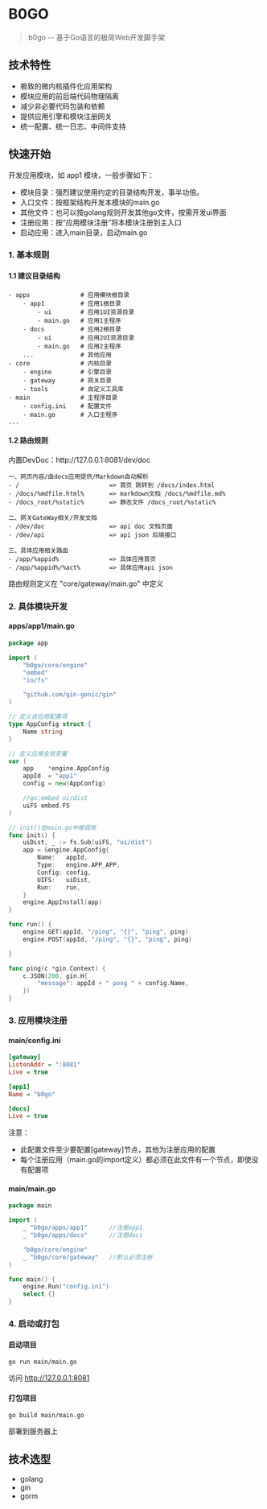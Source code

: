 # B0GO
> b0go -- 基于Go语言的极简Web开发脚手架


## 技术特性
- 极致的微内核插件化应用架构
- 模块应用的前后端代码物理隔离
- 减少非必要代码包装和依赖
- 提供应用引擎和模块注册网关
- 统一配置、统一日志、中间件支持


## 快速开始

开发应用模块，如 app1 模块，一般步骤如下：
- 模块目录：强烈建议使用约定的目录结构开发，事半功倍。
- 入口文件：按框架结构开发本模块的main.go
- 其他文件：也可以按golang规则开发其他go文件，按需开发ui界面
- 注册应用：按“应用模块注册”将本模块注册到主入口
- 启动应用：进入main目录，启动main.go

### 1. 基本规则
#### 1.1 建议目录结构
```
- apps              # 应用模块根目录
    - app1          # 应用1根目录
        - ui        # 应用1UI资源目录
        - main.go   # 应用1主程序
    - docs          # 应用2根目录
        - ui        # 应用2UI资源目录
        - main.go   # 应用2主程序
    ...             # 其他应用
- core              # 内核目录
    - engine        # 引擎目录
    - gateway       # 网关目录
    - tools         # 自定义工具库
- main              # 主程序目录
    - config.ini    # 配置文件
    - main.go       # 入口主程序
...
```
#### 1.2 路由规则

<p>内置DevDoc：http://127.0.0.1:8081/dev/doc</p>

```
一、网页内容/由docs应用提供/Markdown自动解析
- /							=> 首页 跳转到 /docs/index.html
- /docs/%mdfile.html%	  	=> markdown文档 /docs/%mdfile.md%
- /docs_root/%static%	  	=> 静态文件 /docs_root/%static%

二、网关GateWay相关/开发文档
- /dev/doc				 	=> api doc 文档页面
- /dev/api				 	=> api json 后端接口

三、具体应用相关路由
- /app/%appid%			 	=> 具体应用首页
- /app/%appid%/%act%	   	=> 具体应用api json
```
路由规则定义在 "core/gateway/main.go" 中定义


### 2. 具体模块开发


#### apps/app1/main.go
```go
package app

import (
	"b0go/core/engine"
	"embed"
	"io/fs"

	"github.com/gin-gonic/gin"
)

// 定义该应用配置项
type AppConfig struct {
	Name string
}

// 定义应用全局变量
var (
	app    *engine.AppConfig
	appId  = "app1"
	config = new(AppConfig)

	//go:embed ui/dist
	uiFS embed.FS
)

// init()在main.go中被调用
func init() {
	uiDist, _ := fs.Sub(uiFS, "ui/dist")
	app = &engine.AppConfig{
		Name:   appId,
		Type:   engine.APP_APP,
		Config: config,
		UIFS:   uiDist,
		Run:    run,
	}
	engine.AppInstall(app)
}

func run() {
	engine.GET(appId, "/ping", "{}", "ping", ping)
	engine.POST(appId, "/ping", "{}", "ping", ping)

}

func ping(c *gin.Context) {
	c.JSON(200, gin.H{
		"message": appId + " pong " + config.Name,
	})
}

```

### 3. 应用模块注册
#### main/config.ini
```ini
[gateway]
ListenAddr = ":8081"
Live = true

[app1]
Name = "b0go"

[docs]
Live = true
```
注意：
- 此配置文件至少要配置[gateway]节点，其他为注册应用的配置
- 每个注册应用（main.go的import定义）都必须在此文件有一个节点，即使没有配置项

#### main/main.go
```go
package main

import (
	_ "b0go/apps/app1"      //注册app1
	_ "b0go/apps/docs"      //注册docs

	"b0go/core/engine"
	_ "b0go/core/gateway"   //默认必须注册
)

func main() {
	engine.Run("config.ini")
	select {}
}
```

### 4. 启动或打包
#### 启动项目
```shell
go run main/main.go
```
访问 http://127.0.0.1:8081
#### 打包项目
```shell
go build main/main.go
```
部署到服务器上

## 技术选型
- golang
- gin
- gorm
